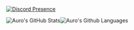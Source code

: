 [![Discord Presence](https://lanyard-profile-readme.vercel.app/api/686993057656209426)](https://discord.com/users/686993057656209426)

![Auro's GitHub Stats](https://github-readme-stats.vercel.app/api?username=A9roDev&show_icons=true&theme=tokyonight)![Auro's Github Languages](https://github-readme-stats.vercel.app/api/top-langs/?username=A9roDev&theme=tokyonight)
